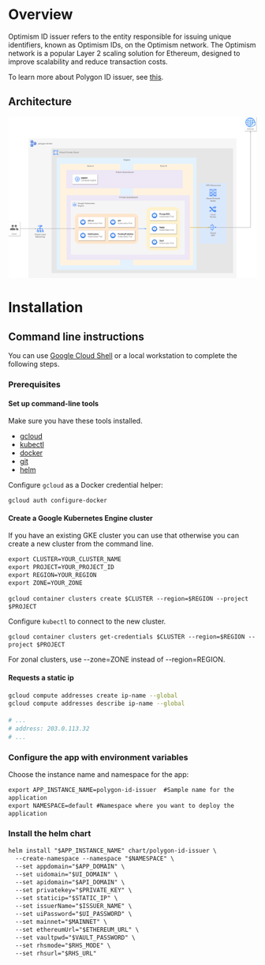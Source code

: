 # Overview

Optimism ID issuer refers to the entity responsible for issuing unique identifiers, known as Optimism IDs, on the Optimism network. The Optimism network is a popular Layer 2 scaling solution for Ethereum, designed to improve scalability and reduce transaction costs.

To learn more about Polygon ID issuer, see [this](TODO:).

## Architecture

![Architecture diagram](resources/polygon-id-issuer-k8s-app-architecture.png)

# Installation

## Command line instructions

You can use [Google Cloud Shell](https://cloud.google.com/shell/) or a local
workstation to complete the following steps.


### Prerequisites

#### Set up command-line tools

Make sure you have these tools installed.

- [gcloud](https://cloud.google.com/sdk/gcloud/)
- [kubectl](https://kubernetes.io/docs/reference/kubectl/overview/)
- [docker](https://docs.docker.com/install/)
- [git](https://git-scm.com/book/en/v2/Getting-Started-Installing-Git)
- [helm](https://helm.sh/)

Configure `gcloud` as a Docker credential helper:

```shell
gcloud auth configure-docker
```

#### Create a Google Kubernetes Engine cluster

If you have an existing GKE cluster you can use that otherwise you can create a new cluster from the command line.

```shell
export CLUSTER=YOUR_CLUSTER_NAME
export PROJECT=YOUR_PROJECT_ID
export REGION=YOUR_REGION
export ZONE=YOUR_ZONE

gcloud container clusters create $CLUSTER --region=$REGION --project $PROJECT
```

Configure `kubectl` to connect to the new cluster.

```shell
gcloud container clusters get-credentials $CLUSTER --region=$REGION --project $PROJECT
```

For zonal clusters, use --zone=ZONE instead of --region=REGION.

#### Requests a static ip

```sh
gcloud compute addresses create ip-name --global
gcloud compute addresses describe ip-name --global

# ...
# address: 203.0.113.32
# ...
```

### Configure the app with environment variables

Choose the instance name and namespace for the app:

```shell
export APP_INSTANCE_NAME=polygon-id-issuer  #Sample name for the application
export NAMESPACE=default #Namespace where you want to deploy the application
```

### Install the helm chart

```shell
helm install "$APP_INSTANCE_NAME" chart/polygon-id-issuer \
  --create-namespace --namespace "$NAMESPACE" \
  --set appdomain="$APP_DOMAIN" \
  --set uidomain="$UI_DOMAIN" \
  --set apidomain="$API_DOMAIN" \
  --set privatekey="$PRIVATE_KEY" \
  --set staticip="$STATIC_IP" \
  --set issuerName="$ISSUER_NAME" \
  --set uiPassword="$UI_PASSWORD" \
  --set mainnet="$MAINNET" \
  --set ethereumUrl="$ETHEREUM_URL" \
  --set vaultpwd="$VAULT_PASSWORD" \
  --set rhsmode="$RHS_MODE" \
  --set rhsurl="$RHS_URL"
```

